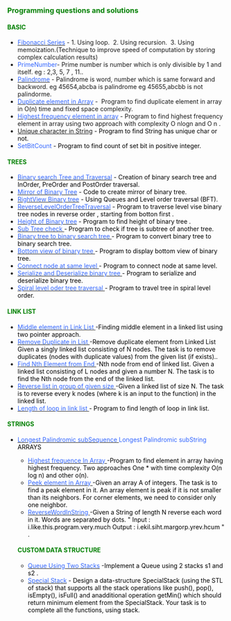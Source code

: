 <h3><span style="color: #008000;">Programming questions and solutions</span></h3>
<h4><span style="color: #008000;">BASIC</span></h4>
<ul>
<li><a href="https://github.com/DharmendraRathor/DharmendraRathor.github.io/tree/master/experiments/src/main/java/com/dsr/java/experiments"><span style="color: #3366ff;">Fibonacci Series</span></a> - 1. Using loop. &nbsp;2. Using recursion. &nbsp;3. Using memoization.(Technique to improve speed of computation by storing complex calculation results)</li>
<li><span style="color: #3366ff;">PrimeNumber</span>- Prime number is number which is only divisible by 1 and itself. eg : 2,3, 5, 7 , 11..</li>
<li><a href="https://github.com/DharmendraRathor/DharmendraRathor.github.io/tree/master/experiments/src/main/java/com/dsr/java/experiments"><span style="color: #3366ff;">Palindrome</span></a> - Palindrome is word, number which is same forward and backword.&nbsp;eg 45654,abcba is palindrome&nbsp;eg 45655,abcbb is not palindorme.</li>
<li><a href="https://github.com/DharmendraRathor/DharmendraRathor.github.io/tree/master/experiments/src/main/java/com/dsr/java/experiments"><span style="color: #3366ff;">Duplicate element in Array</span></a> -&nbsp; Program to find duplicate element in array in O(n) time and fixed space complexity.&nbsp;&nbsp;</li>
<li><a href="https://github.com/DharmendraRathor/DharmendraRathor.github.io/tree/master/experiments/src/main/java/com/dsr/java/experiments"><span style="color: #3366ff;">Highest frequency element in array</span></a> - Program to find highest frequency element in array using two approach with complexity O nlogn and O n .&nbsp;&nbsp;</li>
<li><span style="color: #3366ff;"><a href="https://github.com/DharmendraRathor/DharmendraRathor.github.io/tree/master/experiments/src/main/java/com/dsr/java/experiments">Unique character in String</a> <span style="color: #000000;">-</span></span><span style="color: #000000;">&nbsp;Program to find String has unique char or not.</span></li>
<li><span style="color: #3366ff;"> SetBitCount <span style="color: #000000;">- Program to find count of set bit in positive integer.</span></span></li>
</ul>
<h4><span style="color: #008000;">TREES</span>&nbsp;</h4>
<ul>
<li><a href="https://github.com/DharmendraRathor/DharmendraRathor.github.io/tree/master/experiments/src/main/java/com/dsr/java/experiments"><span style="color: #3366ff;">Binary search Tree and Traversal</span></a>&nbsp;<span style="color: #000000;">- Creation of binary search tree and InOrder, PreOrder and PostOrder traversal.</span></li>
<li><a href="https://github.com/DharmendraRathor/DharmendraRathor.github.io/tree/master/experiments/src/main/java/com/dsr/java/experiments"><span style="color: #3366ff;">Mirror of Binary Tree</span></a> <span style="color: #000000;">- Code to create mirror of binary tree.</span></li>
<li><a href="https://github.com/DharmendraRathor/DharmendraRathor.github.io/tree/master/experiments/src/main/java/com/dsr/java/experiments"><span style="color: #3366ff;">RightView Binary tree</span></a> <span style="color: #000000;">- Using Queues and Level order traversal (BFT).</span></li>
<li><a href="https://github.com/DharmendraRathor/DharmendraRathor.github.io/tree/master/experiments/src/main/java/com/dsr/java/experiments"><span style="color: #3366ff;">ReverseLevelOrderTreeTraversal</span></a> <span style="color: #000000;">- Program to traverse level vise binary tree nodes in reverse order , starting from botton first .</span></li>
<li><a href="https://github.com/DharmendraRathor/DharmendraRathor.github.io/tree/master/experiments/src/main/java/com/dsr/java/experiments"><span style="color: #3366ff;">Height of Binary tree</span></a> <span style="color: #000000;">- Program to find height of binary tree .</span></li>
  <li><a href="https://github.com/DharmendraRathor/DharmendraRathor.github.io/tree/master/experiments/src/main/java/com/dsr/java/experiments"><span style="color: #3366ff;"> Sub Tree check </span></a> <span style="color: #000000;">- Program to check if tree is subtree of another tree.</span></li>
<li><a href="https://github.com/DharmendraRathor/DharmendraRathor.github.io/tree/master/experiments/src/main/java/com/dsr/java/experiments"><span style="color: #3366ff;"> Binary tree to binary search tree </span></a> <span style="color: #000000;">- Program to convert binary tree to binary search tree.</span></li>
<li><a href="https://github.com/DharmendraRathor/DharmendraRathor.github.io/tree/master/experiments/src/main/java/com/dsr/java/experiments"><span style="color: #3366ff;"> Bottom view of binary tree </span></a> <span style="color: #000000;">- Program to display bottom view of binary tree.</span></li>
<li><a href="https://github.com/DharmendraRathor/DharmendraRathor.github.io/tree/master/experiments/src/main/java/com/dsr/java/experiments"><span style="color: #3366ff;"> Connect node at same level </span></a> <span style="color: #000000;">- Program to connect node at same level.</span></li>
<li><a href="https://github.com/DharmendraRathor/DharmendraRathor.github.io/tree/master/experiments/src/main/java/com/dsr/java/experiments"><span style="color: #3366ff;"> Serialize and Deserialize binary tree </span></a> <span style="color: #000000;">- Program to serialize and deserialize binary tree.</span></li>
<li><a href="https://github.com/DharmendraRathor/DharmendraRathor.github.io/tree/master/experiments/src/main/java/com/dsr/java/experiments"><span style="color: #3366ff;"> Spiral level oder tree traversal </span></a> <span style="color: #000000;">- Program to travel tree in spiral level order.</span></li>
</ul>
<h4><span style="color: #008000;">LINK LIST </span>&nbsp;</h4>
<ul>
<li><a href="https://github.com/DharmendraRathor/DharmendraRathor.github.io/tree/master/experiments/src/main/java/com/dsr/java/experiments"><span style="color: #3366ff;"> Middle element in Link List </span></a> <span style="color: #000000;">-Finding middle element in a linked list using two pointer approach.</span></li>
  <li><a href="https://github.com/DharmendraRathor/DharmendraRathor.github.io/tree/master/experiments/src/main/java/com/dsr/java/experiments"><span style="color: #3366ff;"> Remove Duplicate in List </span></a> <span style="color: #000000;">-Remove duplicate element from Linked List Given a singly linked list consisting of N nodes. The task is to remove duplicates (nodes with duplicate values) from the given list (if exists)..</span></li>
  <li><a href="https://github.com/DharmendraRathor/DharmendraRathor.github.io/tree/master/experiments/src/main/java/com/dsr/java/experiments"><span style="color: #3366ff;"> Find Nth Element from End </span></a> <span style="color: #000000;">-Nth node from end of linked list. Given a linked list consisting of L nodes and given a number N. The task is to find the Nth node from the end of the linked list.</span></li>
  <li><a href="https://github.com/DharmendraRathor/DharmendraRathor.github.io/tree/master/experiments/src/main/java/com/dsr/java/experiments"><span style="color: #3366ff;"> Reverse list in group of given size </span></a> <span style="color: #000000;">-Given a linked list of size N. The task is to reverse every k nodes (where k is an input to the function) in the linked list.</span></li>
  <li><a href="https://github.com/DharmendraRathor/DharmendraRathor.github.io/tree/master/experiments/src/main/java/com/dsr/java/experiments"><span style="color: #3366ff;"> Length of loop in link list </span></a> <span style="color: #000000;">- Program to find length of loop in link list.</span></li>
</ul>
<h4><span style="color: #008000;">STRINGS </span>&nbsp;</h4>
<ul>
<li><a href="https://github.com/DharmendraRathor/DharmendraRathor.github.io/tree/master/experiments/src/main/java/com/dsr/java/experiments"><span style="color: #3366ff;"> Longest Palindromic subSequence </span></a> <span style="color: #000000;”>-Find length of longest palindromic sub sequence for given string.</span></li>
<li><a href="https://github.com/DharmendraRathor/DharmendraRathor.github.io/tree/master/experiments/src/main/java/com/dsr/java/experiments"><span style="color: #3366ff;"> Longest Palindromic subString </span></a> <span style="color: #000000;”>-Find length of longest palindromic sub strong for given string .</span></li>

</ul>
<h4><span style="color: #008000;"> ARRAYS </span>&nbsp;</h4>
<ul>
<li><a href="https://github.com/DharmendraRathor/DharmendraRathor.github.io/tree/master/experiments/src/main/java/com/dsr/java/experiments"><span style="color: #3366ff;"> Highest frequence In Array </span></a> <span style="color: #000000;">-Program to find element in array having highest frequency. Two approaches One * with time complexity O(n log n) and other o(n).</span></li>
<li><a href="https://github.com/DharmendraRathor/DharmendraRathor.github.io/tree/master/experiments/src/main/java/com/dsr/java/experiments"><span style="color: #3366ff;"> Peek element in Array </span></a> <span style="color: #000000;">-Given an array A of integers. The task is to find a peak element in it. An array element is peak if it is not smaller than its neighbors. For corner elements, we need to consider only one neighbor.</span></li>
<li><a href="https://github.com/DharmendraRathor/DharmendraRathor.github.io/tree/master/experiments/src/main/java/com/dsr/java/experiments"><span style="color: #3366ff;"> ReverseWordInString </span></a> <span style="color: #000000;">-Given a String of length N reverse each word in it. Words are separated by dots. " Input : i.like.this.program.very.much Output : i.ekil.siht.margorp.yrev.hcum " .</span></li>
</ul>
<h4><span style="color: #008000;">CUSTOM DATA STRUCTURE</span>&nbsp;</h4>
<ul>
<li><a href="https://github.com/DharmendraRathor/DharmendraRathor.github.io/tree/master/experiments/src/main/java/com/dsr/java/experiments"><span style="color: #3366ff;">Queue Using Two Stacks</span></a> <span style="color: #000000;">-Implement a Queue using 2 stacks s1 and s2 .</span></li>
<li><a href="https://github.com/DharmendraRathor/DharmendraRathor.github.io/tree/master/experiments/src/main/java/com/dsr/java/experiments"><span style="color: #3366ff;">Special Stack</span></a>&nbsp;<span style="color: #000000;">- Design a data-structure SpecialStack (using the STL of stack) that supports all the stack operations like push(), pop(), isEmpty(), isFull() and anadditional operation getMin() which should return minimum element from the SpecialStack. Your task is to complete all the functions, using stack.</span></li>
</ul>
<p>&nbsp;</p>
<p>&nbsp;</p>
<p>&nbsp;</p>
<p>&nbsp; &nbsp; &nbsp;&nbsp;</p>
<p>&nbsp;</p>
